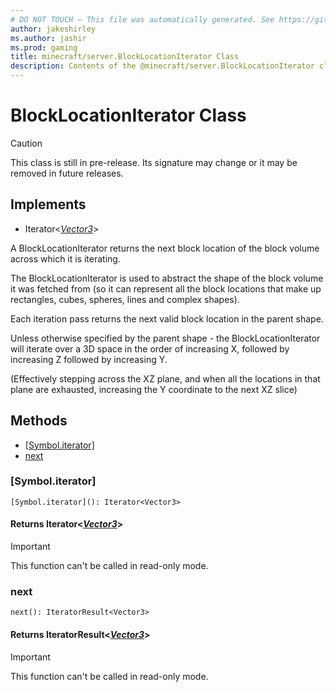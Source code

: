 ```yaml
---
# DO NOT TOUCH — This file was automatically generated. See https://github.com/mojang/minecraftapidocsgenerator to modify descriptions, examples, etc.
author: jakeshirley
ms.author: jashir
ms.prod: gaming
title: minecraft/server.BlockLocationIterator Class
description: Contents of the @minecraft/server.BlockLocationIterator class.
---
```

# BlockLocationIterator Class

> [!CAUTION]
> This class is still in pre-release.  Its signature may change or it may be removed in future releases.

## Implements
- Iterator&lt;[*Vector3*](Vector3.md)&gt;

A BlockLocationIterator returns the next block location of the block volume across which it is iterating.

The BlockLocationIterator is used to abstract the shape of the block volume it was fetched from (so it can represent all the block locations that make up rectangles, cubes, spheres, lines and complex shapes).

Each iteration pass returns the next valid block location in the parent shape.

Unless otherwise specified by the parent shape - the BlockLocationIterator will iterate over a 3D space in the order of increasing X, followed by increasing Z followed by increasing Y.

(Effectively stepping across the XZ plane, and when all the locations in that plane are exhausted, increasing the Y coordinate to the next XZ slice)

## Methods
- [[Symbol.iterator]](#[symbol.iterator])
- [next](#next)

### **[Symbol.iterator]**
`
[Symbol.iterator](): Iterator<Vector3>
`

#### **Returns** Iterator&lt;[*Vector3*](Vector3.md)&gt;

> [!IMPORTANT]
> This function can't be called in read-only mode.

### **next**
`
next(): IteratorResult<Vector3>
`

#### **Returns** IteratorResult&lt;[*Vector3*](Vector3.md)&gt;

> [!IMPORTANT]
> This function can't be called in read-only mode.
